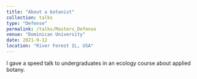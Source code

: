 ```yaml
---
title: "About a botanist"
collection: talks
type: "Defense"
permalink: /talks/Masters_Defense
venue: "Dominican University"
date: 2021-9-12
location: "River Forest IL, USA"
---
```


I gave a speed talk to undergraduates in an ecology course about applied botany.
